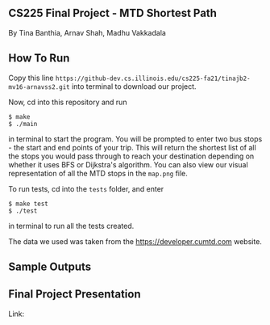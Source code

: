 ## CS225 Final Project - MTD Shortest Path
By Tina Banthia, Arnav Shah, Madhu Vakkadala

## How To Run 
Copy this line `https://github-dev.cs.illinois.edu/cs225-fa21/tinajb2-mv16-arnavss2.git` into terminal to download our project. 

Now, cd into this repository and run 
```
$ make
$ ./main
```
in terminal to start the program. You will be prompted to enter two bus stops - the start and end points of your trip. This will return the shortest list of all the stops you would pass through to reach your destination depending on whether it uses BFS or Dijkstra's algorithm.
You can also view our visual representation of all the MTD stops in the `map.png` file. 

To run tests, cd into the `tests` folder, and enter 
```
$ make test
$ ./test
```
in terminal to run all the tests created.

The data we used was taken from the https://developer.cumtd.com website. 

## Sample Outputs




## Final Project Presentation
Link: 
